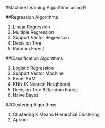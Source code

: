 
#Machine Learning Algorithms using R 


##Regression Algorithms
1. Linear Regression 
2. Multiple Regression
3. Support Vector Regression
4. Decision Tree
5. Random Forest




##Classification Algorithms
1. Logistic Regression
2. Support Vector Machine
3. Kenel SVM
4. KNN (K Nearest Neighbors)
5. Decision Tree
6.Random Forest
7. Naive Bayes




##Clustering Algorithms

1. Clustering
    K Means
    Hierarchial  Clustering
2. Aprioci
